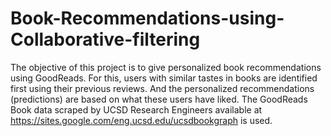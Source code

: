 # Book-Recommendations-using-Collaborative-filtering

The objective of this project is to give personalized book recommendations using GoodReads. For this, users with similar tastes in books are identified first using their previous reviews. And the personalized recommendations (predictions) are based on what these users have liked. The GoodReads Book data scraped by UCSD Research Engineers available at https://sites.google.com/eng.ucsd.edu/ucsdbookgraph is used.
